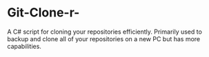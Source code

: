 # Git-Clone-r-
A C# script for cloning your repositories efficiently. Primarily used to backup and clone all of your repositories on a new PC but has more capabilities.

